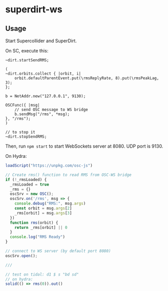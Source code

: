 # superdirt-ws

## Usage

Start Supercollider and SuperDirt.

On SC, execute this:

```
~dirt.startSendRMS;

(
~dirt.orbits.collect { |orbit, i|
	orbit.defaultParentEvent.put(\rmsReplyRate, 8).put(\rmsPeakLag, 3);
};

b = NetAddr.new("127.0.0.1", 9130);

OSCFunc({ |msg|
	// send OSC message to WS bridge
	b.sendMsg("/rms", *msg);
}, "/rms");
)

// to stop it
~dirt.stopSendRMS;
```

Then, run `npm start` to start WebSockets server at 8080. UDP port is 9130.

On Hydra:

```js
loadScript("https://unpkg.com/osc-js")

// Create rms() function to read RMS from OSC-WS bridge
if (!_rmsLoaded) {
  _rmsLoaded = true
  _rms = {}
  oscSrv = new OSC();
  oscSrv.on('/rms', msg => {
    console.debug("RMS:", msg.args)
    const orbit = msg.args[2]
    _rms[orbit] = msg.args[3]
  })
  function rms(orbit) {
    return _rms[orbit] || 0
  }
  console.log("RMS Ready")
}

// connect to WS server (by default port 8080)
oscSrv.open();

///

// test on tidal: d1 $ s "bd sd"
// on hydra:
solid(() => rms(0)).out()
```

